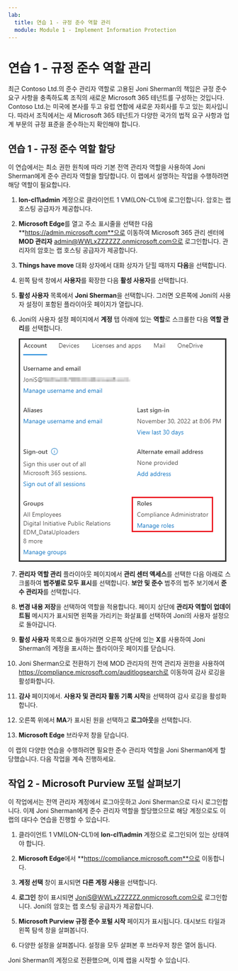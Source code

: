 ```yaml
---
lab:
  title: 연습 1 - 규정 준수 역할 관리
  module: Module 1 - Implement Information Protection
---
```

# 연습 1 - 규정 준수 역할 관리

최근 Contoso Ltd.의 준수 관리자 역할로 고용된 Joni Sherman의 책임은 규정 준수 요구 사항을 충족하도록 조직의 새로운 Microsoft 365 테넌트를 구성하는 것입니다. Contoso Ltd.는 미국에 본사를 두고 유럽 연합에 새로운 자회사를 두고 있는 회사입니다. 따라서 조직에서는 새 Microsoft 365 테넌트가 다양한 국가의 법적 요구 사항과 업계 부문의 규정 표준을 준수하는지 확인해야 합니다.

## 연습 1 - 규정 준수 역할 할당

이 연습에서는 최소 권한 원칙에 따라 기본 전역 관리자 역할을 사용하여 Joni Sherman에게 준수 관리자 역할을 할당합니다. 이 랩에서 설명하는 작업을 수행하려면 해당 역할이 필요합니다.

1. **lon-cl1\admin** 계정으로 클라이언트 1 VM(LON-CL1)에 로그인합니다. 암호는 랩 호스팅 공급자가 제공합니다.

1. **Microsoft Edge**를 열고 주소 표시줄을 선택한 다음 **https://admin.microsoft.com**으로 이동하여 Microsoft 365 관리 센터에 **MOD 관리자** admin@WWLxZZZZZZ.onmicrosoft.com으로 로그인합니다. 관리자의 암호는 랩 호스팅 공급자가 제공합니다.

1. **Things have move** 대화 상자에서 대화 상자가 닫힐 때까지 **다음**을 선택합니다.

1. 왼쪽 탐색 창에서 **사용자**를 확장한 다음 **활성 사용자**를 선택합니다.

1. **활성 사용자** 목록에서 **Joni Sherman**을 선택합니다. 그러면 오른쪽에 Joni의 사용자 설정이 포함된 플라이아웃 페이지가 열립니다.

1. Joni의 사용자 설정 페이지에서 **계정** 탭 아래에 있는 **역할**로 스크롤한 다음 **역할 관리**를 선택합니다.

      ![역할 관리 옵션의 스크린샷](../Media/ManageRoles.png)

1. **관리자 역할 관리** 플라이아웃 페이지에서 **관리 센터 액세스**를 선택한 다음 아래로 스크롤하여 **범주별로 모두 표시**를 선택합니다. **보안 및 준수** 범주의 범주 보기에서 **준수 관리자**를 선택합니다.

1. **변경 내용 저장**을 선택하여 역할을 적용합니다. 페이지 상단에 **관리자 역할이 업데이트됨** 메시지가 표시되면 왼쪽을 가리키는 화살표를 선택하여 Joni의 사용자 설정으로 돌아갑니다.

1. **활성 사용자** 목록으로 돌아가려면 오른쪽 상단에 있는 **X**를 사용하여 Joni Sherman의 계정을 표시하는 플라이아웃 페이지를 닫습니다.

1. Joni Sherman으로 전환하기 전에 MOD 관리자의 전역 관리자 권한을 사용하여 https://compliance.microsoft.com/auditlogsearch로 이동하여 감사 로깅을 활성화합니다.

1. **감사** 페이지에서. **사용자 및 관리자 활동 기록 시작**을 선택하여 감사 로깅을 활성화합니다.

1. 오른쪽 위에서 **MA**가 표시된 원을 선택하고 **로그아웃**을 선택합니다.

1. **Microsoft Edge** 브라우저 창을 닫습니다.

이 랩의 다양한 연습을 수행하려면 필요한 준수 관리자 역할을 Joni Sherman에게 할당했습니다. 다음 작업을 계속 진행하세요.

## 작업 2 - Microsoft Purview 포털 살펴보기

이 작업에서는 전역 관리자 계정에서 로그아웃하고 Joni Sherman으로 다시 로그인합니다. 이제 Joni Sherman에게 준수 관리자 역할을 할당했으므로 해당 계정으로도 이 랩의 대다수 연습을 진행할 수 있습니다.

1. 클라이언트 1 VM(LON-CL1)에 **lon-cl1\admin** 계정으로 로그인되어 있는 상태여야 합니다.

1. **Microsoft Edge**에서 **https://compliance.microsoft.com**으로 이동합니다.

1. **계정 선택** 창이 표시되면 **다른 계정 사용**을 선택합니다.

1. **로그인** 창이 표시되면 JoniS@WWLxZZZZZZ.onmicrosoft.com으로 로그인합니다. Joni의 암호는 랩 호스팅 공급자가 제공합니다.

1. **Microsoft Purview 규정 준수 포털 시작** 페이지가 표시됩니다. 대시보드 타일과 왼쪽 탐색 창을 살펴봅니다.

1. 다양한 설정을 살펴봅니다. 설정을 모두 살펴본 후 브라우저 창은 열어 둡니다.

Joni Sherman의 계정으로 전환했으며, 이제 랩을 시작할 수 있습니다.
